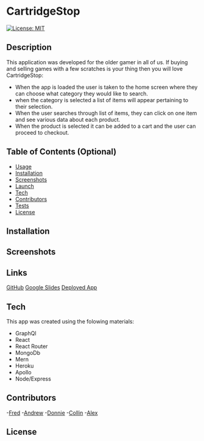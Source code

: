 # CartridgeStop

[![License: MIT](https://img.shields.io/badge/License-MIT-yellow.svg)](https://opensource.org/licenses/MIT)

## Description

This application was developed for the older gamer in all of us. If buying and selling games with a few scratches is your thing then you will love CartridgeStop:

- When the app is loaded the user is taken to the home screen where they can choose what category they would like to search.
- when the category is selected a list of items will appear pertaining to their selection.
- When the user searches through list of items, they can click on one item and see various data about each product.
- When the product is selected it can be added to a cart and the user can proceed to checkout.

## Table of Contents (Optional)

- [Usage](#usage)
- [Installation](#Installation)
- [Screenshots](#Screenshots)
- [Launch](#launch)
- [Tech](#tech)
- [Contributors](#contributors)
- [Tests](#tests)
- [License](#license)

## Installation



## Screenshots


## Links

[GitHub](https://github.com/FredElick/Retro-Games)
[Google Slides](https://docs.google.com/presentation/d/1JXAu0evSmUP57_Mf76UI289NuSghIJvPlq8qVRLHJPI/edit#slide=id.gcb9a0b074_1_0)
[Deployed App]()

## Tech

This app was created using the folowing materials:

- GraphQl
- React
- React Router
- MongoDb
- Mern
- Heroku
- Apollo
- Node/Express

## Contributors

-[Fred](https://github.com/FredElick)
-[Andrew](https://github.com/Andrew-Byrd49)
-[Donnie](https://github.com/Atlas075)
-[Collin](https://github.com/colinale)
-[Alex](https://github.com/Riftsail)


## License
